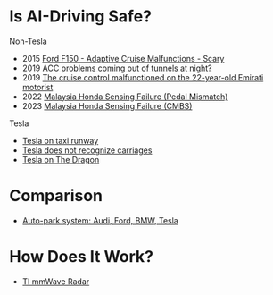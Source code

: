 # Is AI-Driving Safe?

Non-Tesla

- 2015 [Ford F150 - Adaptive Cruise Malfunctions - Scary](https://www.f150forum.com/f118/adaptive-cruise-malfunctions-scary-299485/index2/)
- 2019 [ACC problems coming out of tunnels at night?](https://www.audiworld.com/forums/s4-b9-platform-discussion-214/acc-problems-coming-out-tunnels-night-2979358/)
- 2019 [The cruise control malfunctioned on the 22-year-old Emirati motorist](https://gulfnews.com/uae/transport/cruise-control-crisis-uae-driver-saved-at-135-kmh-1.1569907182194)
- 2022 [Malaysia Honda Sensing Failure (Pedal Mismatch)](https://youtu.be/_bJjQGMTm0k?feature=shared)
- 2023 [Malaysia Honda Sensing Failure (CMBS)](https://www.instagram.com/p/CsSl6-ag1S8/)

Tesla

- [Tesla on taxi runway](https://twitter.com/Phylan/status/1517507755162148864)
- [Tesla does not recognize carriages](https://twitter.com/ISusmelj/status/1558912252119482368)
- [Tesla on The Dragon](https://twitter.com/BS__Exposed/status/1559211531157520384)

# Comparison

- [Auto-park system: Audi, Ford, BMW, Tesla](https://www.youtube.com/watch?v=nsb2XBAIWyA)

# How Does It Work?

- [TI mmWave Radar](https://www.youtube.com/watch?v=1PkcbE3zrYo)
